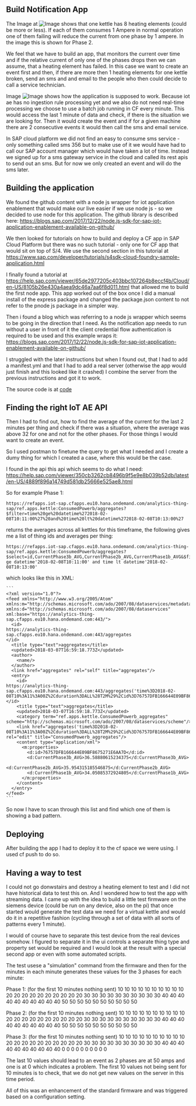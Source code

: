 ## Build Notification App

The Image at ![Image](IMG_6300.JPG) shows that one kettle has 8 heating elements (could be more or less). If each of them consumes 1 Ampere in normal operation one of them failing will reduce the current from one phase by 1 ampere. In the image this is shown for Phase 2.

We feel that we have to build an app, that monitors the current over time and if the relative current of only one of the phases drops then we can assume, that a heating element has failed. In this case we want to create an event first and then, if there are more then 1 heating elements for one kettle broken, send an sms and and email to the people who then could decide to call a service technician.

Image ![Image](IMG_9740.JPG) shows how the application is supposed to work. Because iot ae has no ingestion rule processing yet and we also do not need real-time processing we choose to use a batch job running in CF every minute. This would access the last 1 minute of data and check, if there is the situation we are looking for. Then it would create the event and if for a given machine there are 2 consecutive events it would then call the sms and email service.

In SAP cloud platform we did not find an easy to consume sms service - only something called sms 356 but to make use of it we would have had to call our SAP account manager which would have taken a lot of time. Instead we signed up for a sms gateway service in the cloud and called its rest apis to send out an sms. But for now we only created an event and will do the sms later.

## Building the application

We found the github content with a node js wrapper for iot application enablement that would make our live easier if we use node js - so we decided to use node for this application. The github library is described here: https://blogs.sap.com/2017/12/22/node.js-sdk-for-sap-iot-application-enablement-available-on-github/

We then looked for tutorials on how to build and deploy a CF app in SAP Cloud Platform but there was no such tutorial - only one for CF app that would sit on top of S/4. We use the second section in this tutorial at https://www.sap.com/developer/tutorials/s4sdk-cloud-foundry-sample-application.html

I finally found a tutorial at https://help.sap.com/viewer/65de2977205c403bbc107264b8eccf4b/Cloud/en-US/8105b26e430a4aea9dc46a7aa6f8d011.html that allowed me to build the first node app. This app worked out of the box once I did a manual install of the express package and changed the package.json content to not refer to the pnode js package in a simpler way.

Then i found a blog which was referring to a node js wrapper which seems to be going in the direction that I need. As the notification app needs to run without a user in front of it the client credential flow authentication is required to be used and this example wraps it: https://blogs.sap.com/2017/12/22/node.js-sdk-for-sap-iot-application-enablement-available-on-github/

I struggled with the later instructions but when I found out, that I had to add a manifest.yml and that I had to add a real server (otherwise the app would just finish and this looked like it crashed) I combine the server from the previous instructions and got it to work.

The source code is at [code](../../Nodejs/node-event-generator)

## Finding the right IoT AE API

Then I had to find out, how to find the average of the current for the last 2 minutes per thing and check if there was a situation, where the average was above 32 for one and not for the other phases. For those things I would want to create an event.

So I used postman to finetune the query to get what I needed and I create a dumy thing for which I created a case, where this would be the case.

I found in the api this api which seems to do what I need: https://help.sap.com/viewer/350cb3262cb8496b9f5e9e8b039b52db/latest/en-US/4889f896a14749d581db25666e525ae8.html

So for example Phase 1:

```
https://refapps.iot-sap.cfapps.eu10.hana.ondemand.com/analytics-thing-sap/ref.apps.kettle:ConsumedPowerb/aggregates?$filter=time%20ge%20datetime%272018-02-08T10:11:00%27%20and%20time%20lt%20datetime%272018-02-08T10:13:00%27
```

returns the averages across all kettles for this timeframe, the following gives me a list of thing ids and averages per thing:

```
https://refapps.iot-sap.cfapps.eu10.hana.ondemand.com/analytics-thing-sap/ref.apps.kettle:ConsumedPowerb/aggregates?$select=id,CurrentPhase3b_AVG,CurrentPhase2b_AVG,CurrentPhase1b_AVG&$filter=time ge datetime'2018-02-08T10:11:00' and time lt datetime'2018-02-08T10:13:00'
```

which looks like this in XML:

    ```
    <?xml version="1.0"?>
    <feed xmlns="http://www.w3.org/2005/Atom" xmlns:m="http://schemas.microsoft.com/ado/2007/08/dataservices/metadata" xmlns:d="http://schemas.microsoft.com/ado/2007/08/dataservices" xml:base="https://analytics-thing-sap.cfapps.eu10.hana.ondemand.com:443/">
      <id>
    https://analytics-thing-sap.cfapps.eu10.hana.ondemand.com:443/aggregates
    </id>
      <title type="text">aggregates</title>
      <updated>2018-03-07T16:59:18.773Z</updated>
      <author>
        <name/>
      </author>
      <link href="aggregates" rel="self" title="aggregates"/>
      <entry>
        <id>
    https://analytics-thing-sap.cfapps.eu10.hana.ondemand.com:443/aggregates('time%3D2018-02-08T10%3A11%3A00Z%2Cduration%3DALL%28T2M%29%2Cid%3D76757DFB166644E09BF8675271E6AA7D')
    </id>
        <title type="text">aggregates</title>
        <updated>2018-03-07T16:59:18.773Z</updated>
        <category term="ref.apps.kettle.ConsumedPowerb_aggregates" scheme="http://schemas.microsoft.com/ado/2007/08/dataservices/scheme"/>
        <link href="aggregates('time%3D2018-02-08T10%3A11%3A00Z%2Cduration%3DALL%28T2M%29%2Cid%3D76757DFB166644E09BF8675271E6AA7D')" rel="edit" title="ConsumedPowerb_aggregates"/>
        <content type="application/xml">
          <m:properties>
            <d:id>76757DFB166644E09BF8675271E6AA7D</d:id>
            <d:CurrentPhase3b_AVG>36.58880615234375</d:CurrentPhase3b_AVG>
            <d:CurrentPhase2b_AVG>35.954315185546875</d:CurrentPhase2b_AVG>
            <d:CurrentPhase1b_AVG>34.05085372924805</d:CurrentPhase1b_AVG>
          </m:properties>
        </content>
      </entry>
    </feed>
    ```

So now I have to scan through this list and find which one of them is showing a bad pattern.

## Deploying

After building the app I had to deploy it to the cf space we were using. I used cf push to do so.

## Having a way to test

I could not go donwstairs and destroy a heating element to test and I did not have historical data to test this on. And I wondered how to test the app with streaming data. I came up with the idea to build a little test firmware on the siemens device (could be run on any device, also on the pi) that once started would generate the test data we need for a virtual kettle and would do it in a repetitive fashion (cycling through a set of data with all sorts of patterns every 1 minute).

I would of course have to separate this test device from the real devices somehow. I figured to separate it in the ui controls a separate thing type and property set would be required and I would look at the result with a special second app or even with some automated scripts.

The test usese a "simulation" command from the firmware and then for the minutes in each minute generates these values for the 3 phases for each minute:

Phase 1: (for the first 10 minutes nothing sent) 10 10 10 10 10 10 10 10 10 10 20 20 20 20 20 20 20 20 20 20 30 30 30 30 30 30 30 30 30 30 40 40 40 40 40 40 40 40 40 40 50 50 50 50 50 50 50 50 50 50

Phase 2: (for the first 10 minutes nothing sent) 10 10 10 10 10 10 10 10 10 10 20 20 20 20 20 20 20 20 20 20 30 30 30 30 30 30 30 30 30 30 40 40 40 40 40 40 40 40 40 40 50 50 50 50 50 50 50 50 50 50

Phase 3: (for the first 10 minutes nothing sent) 10 10 10 10 10 10 10 10 10 10 20 20 20 20 20 20 20 20 20 20 30 30 30 30 30 30 30 30 30 30 40 40 40 40 40 40 40 40 40 40 0 0 0 0 0 0 0 0 0 0

The last 10 values should lead to an event as 2 phases are at 50 amps and one is at 0 which indicates a problem.
The first 10 values not being sent for 10 minutes is to check, that we do not get new values on the server in this time period.

All of this was an enhancement of the standard firmware and was triggered based on a configuration setting.
